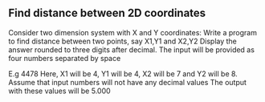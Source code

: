## Find distance between 2D coordinates

Consider two dimension system with X and Y coordinates: 
Write a program to find distance between two points, say X1,Y1 and X2,Y2 Display the answer rounded to three digits after decimal. The input will be provided as four numbers separated by space 

E.g 4478 Here, X1 will be 4, Y1 will be 4, X2 will be 7 and Y2 will be 8. Assume that input numbers will not have any decimal values The output with these values will be 5.000